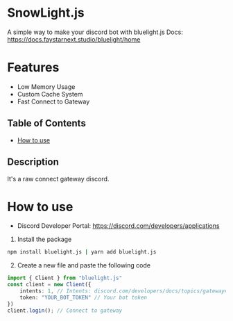 # SnowLight.js
A simple way to make your discord bot with bluelight.js
Docs: https://docs.faystarnext.studio/bluelight/home
# Features
- Low Memory Usage
- Custom Cache System
- Fast Connect to Gateway
## Table of Contents
- [How to use](#how-to-use)
## Description
It's a raw connect gateway discord.
# How to use
- Discord Developer Portal: https://discord.com/developers/applications
1. Install the package
```bash
npm install bluelight.js | yarn add bluelight.js
```
2. Create a new file and paste the following code
```ts
import { Client } from "bluelight.js"
const client = new Client({
    intents: 1, // Intents: discord.com/developers/docs/topics/gateway#gateway-intents | https://discord-intents-calculator.vercel.app/
    token: "YOUR_BOT_TOKEN" // Your bot token
})
client.login(); // Connect to gateway
```
